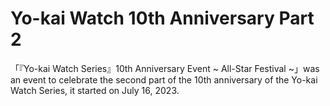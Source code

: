 # Yo-kai Watch 10th Anniversary Part 2
「『Yo-kai Watch Series』10th Anniversary Event ~ All-Star Festival ~」was an event to celebrate the second part of the 10th anniversary of the Yo-kai Watch Series, it started on July 16, 2023.

